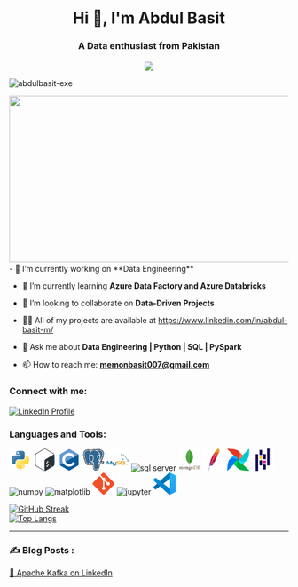 <h1 align="center">Hi 👋, I'm Abdul Basit</h1>
<h3 align="center">A Data enthusiast from Pakistan</h3>

<div id="header" align="center">
  <img src="https://media.giphy.com/media/v1.Y2lkPTc5MGI3NjExOXowZThrcGg3aHF4MjBzcXAxazBucTk4NmxnOWduMGtzMmNubHFjdyZlcD12MV9pbnRlcm5hbF9naWZfYnlfaWQmY3Q9cw/lP8xu5t2DLGG045H8F/giphy.gif" align="center" width="100"/>
</div>

<div id="badges" align="center">
    <p align="left"> <img src="https://komarev.com/ghpvc/?username=abdulbasit-exe&label=Profile%20views&color=0e75b6&style=flat" alt="abdulbasit-exe" /> </p>
</div>

<div align="center">
  <img src="https://media.giphy.com/media/dWesBcTLavkZuG35MI/giphy.gif" width="600" height="300"/>
</div>

<div>
  - 🔭 I’m currently working on **Data Engineering**

  - 🌱 I’m currently learning **Azure Data Factory and Azure Databricks**

  - 🤝 I’m looking to collaborate on **Data-Driven Projects**

  - 👨‍💻 All of my projects are available at https://www.linkedin.com/in/abdul-basit-m/

  - 💬 Ask me about **Data Engineering | Python | SQL | PySpark**

  - 📫 How to reach me: **memonbasit007@gmail.com**
</div>

<h3 align="left">Connect with me:</h3>
<p align="left">
<a href="https://www.linkedin.com/in/abdul-basit-memon-522075258" target="blank">
<img align="center" src="https://raw.githubusercontent.com/rahuldkjain/github-profile-readme-generator/master/src/images/icons/Social/linked-in-alt.svg" alt="LinkedIn Profile" height="30" width="40" /></a>
</p>

<h3 align="left">Languages and Tools:</h3>
<p align="left">
  <!-- Programming Languages -->
  <img src="https://raw.githubusercontent.com/devicons/devicon/master/icons/python/python-original.svg" alt="python" width="40" height="40"/>
  <img src="https://raw.githubusercontent.com/devicons/devicon/master/icons/bash/bash-original.svg" alt="shell" width="40" height="40"/>
  <img src="https://raw.githubusercontent.com/devicons/devicon/master/icons/c/c-original.svg" alt="c" width="40" height="40"/>

  <!-- Databases -->
  <img src="https://raw.githubusercontent.com/devicons/devicon/master/icons/postgresql/postgresql-original.svg" alt="postgresql" width="40" height="40"/>
  <img src="https://raw.githubusercontent.com/devicons/devicon/master/icons/mysql/mysql-original-wordmark.svg" alt="mysql" width="40" height="40"/>
  <img src="https://www.svgrepo.com/show/303229/microsoft-sql-server-logo.svg" alt="sql server" width="40" height="40"/>
  <img src="https://raw.githubusercontent.com/devicons/devicon/master/icons/mongodb/mongodb-original-wordmark.svg" alt="mongodb" width="40" height="40"/>
  
  <!-- Frameworks & Libraries -->
  <img src="https://raw.githubusercontent.com/devicons/devicon/master/icons/apache/apache-original.svg" alt="apache" width="40" height="40"/>
  <img src="https://raw.githubusercontent.com/devicons/devicon/master/icons/apacheairflow/apacheairflow-original.svg" alt="airflow" width="40" height="40"/>
  <img src="https://raw.githubusercontent.com/devicons/devicon/master/icons/pandas/pandas-original.svg" alt="pandas" width="40" height="40"/>
  <img src="https://numpy.org/images/logo.svg" alt="numpy" width="40" height="40"/>
  <img src="https://matplotlib.org/stable/_static/logo2_compressed.svg" alt="matplotlib" width="40" height="40"/>

  <!-- Tools -->
  <img src="https://raw.githubusercontent.com/devicons/devicon/master/icons/git/git-original.svg" alt="git" width="40" height="40"/>
  <img src="https://jupyter.org/assets/main-logo.svg" alt="jupyter" width="40" height="40"/>
  <img src="https://raw.githubusercontent.com/devicons/devicon/master/icons/vscode/vscode-original.svg" alt="vscode" width="40" height="40"/>
  
</p>

<!-- GitHub Stats -->
[![GitHub Streak](https://github-readme-streak-stats.herokuapp.com?user=abdulBasit-exe&theme=dark&hide_border=true&border_radius=5)](https://git.io/streak-stats)  
[![Top Langs](https://github-readme-stats.vercel.app/api/top-langs/?username=abdulBasit-exe&layout=compact&theme=vision-friendly-dark)](https://github.com/anuraghazra/github-readme-stats)

---

### :writing_hand: Blog Posts :
[📌 Apache Kafka on LinkedIn](https://www.linkedin.com/posts/abdul-basit-m_apache-kafka-activity-7182403233787559936-Qqsx?utm_source=share&utm_medium=member_desktop)
